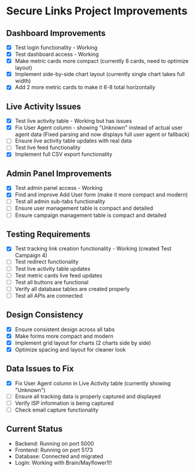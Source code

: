 # Secure Links Project Improvements

## Dashboard Improvements
- [x] Test login functionality - Working
- [x] Test dashboard access - Working
- [x] Make metric cards more compact (currently 8 cards, need to optimize layout)
- [x] Implement side-by-side chart layout (currently single chart takes full width)
- [x] Add 2 more metric cards to make it 6-8 total horizontally

## Live Activity Issues
- [x] Test live activity table - Working but has issues
- [x] Fix User Agent column - showing "Unknown" instead of actual user agent data (Fixed parsing and now displays full user agent or fallback)
- [ ] Ensure live activity table updates with real data
- [ ] Test live feed functionality
- [x] Implement full CSV export functionality

## Admin Panel Improvements
- [x] Test admin panel access - Working
- [x] Find and improve Add User form (make it more compact and modern)
- [ ] Test all admin sub-tabs functionality
- [ ] Ensure user management table is compact and detailed
- [ ] Ensure campaign management table is compact and detailed

## Testing Requirements
- [x] Test tracking link creation functionality - Working (created Test Campaign 4)
- [ ] Test redirect functionality
- [ ] Test live activity table updates
- [ ] Test metric cards live feed updates
- [ ] Test all buttons are functional
- [ ] Verify all database tables are created properly
- [ ] Test all APIs are connected

## Design Consistency
- [x] Ensure consistent design across all tabs
- [x] Make forms more compact and modern
- [x] Implement grid layout for charts (2 charts side by side)
- [x] Optimize spacing and layout for cleaner look

## Data Issues to Fix
- [x] Fix User Agent column in Live Activity table (currently showing "Unknown")
- [ ] Ensure all tracking data is properly captured and displayed
- [ ] Verify ISP information is being captured
- [ ] Check email capture functionality

## Current Status
- Backend: Running on port 5000
- Frontend: Running on port 5173
- Database: Connected and migrated
- Login: Working with Brain/Mayflower1!!

